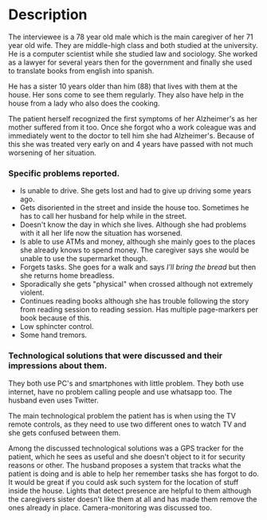 # Description
The interviewee is a 78 year old male which is the main caregiver of her 71 year old wife. They are middle-high class and both studied at the university. He is a computer scientist while she studied law and sociology. She worked as a lawyer for several years then for the government and finally she used to translate books from english into spanish.

He has a sister 10 years older than him (88) that lives with them at the house. Her sons come to see them regularly. They also have help in the house from a lady who also does the cooking.

The patient herself recognized the first symptoms of her Alzheimer's as her mother suffered from it too. Once she forgot who a work coleague was and immediately went to the doctor to tell him she had Alzheimer's. Because of this she was treated very early on and 4 years have passed with not much worsening of her situation.

### Specific problems reported.
* Is unable to drive. She gets lost and had to give up driving some years ago.
* Gets disoriented in the street and inside the house too. Sometimes he has to call her husband for help while in the street.
* Doesn't know the day in which she lives. Although she had problems with it all her life now the situation has worsened.
* Is able to use ATMs and money, although she mainly goes to the places she already knows to spend money. The caregiver says she would be unable to use the supermarket though.
* Forgets tasks. She goes for a walk and says *I'll bring the bread* but then she returns home breadless.
* Sporadically she gets "physical" when crossed although not extremely violent.
* Continues reading books although she has trouble following the story from reading session to reading session. Has multiple page-markers per book because of this.
* Low sphincter control. 
* Some hand tremors.


### Technological solutions that were discussed and their impressions about them.
They both use PC's and smartphones with little problem. They both use internet, have no problem calling people and use whatsapp too. The husband even uses Twitter.

The main technological problem the patient has is when using the TV remote controls, as they need to use two different ones to watch TV and she gets confused between them.

Among the discussed technological solutions was a GPS tracker for the patient, which he sees as useful and she doesn't object to it for security reasons or other.
The husband proposes a system that tracks what the patient is doing and is able to help her remember tasks she has forgot to do. It would be great if you could ask such system for the location of stuff inside the house.
Lights that detect presence are helpful to them although the caregivers sister doesn't like them at all and has made them remove the ones already in place.
Camera-monitoring was discussed too.

